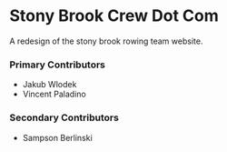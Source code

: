 # Stony Brook Crew Dot Com

A redesign of the stony brook rowing team website.

### Primary Contributors

* Jakub Wlodek
* Vincent Paladino

### Secondary Contributors

* Sampson Berlinski